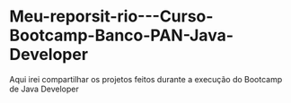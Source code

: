 # Meu-reporsit-rio---Curso-Bootcamp-Banco-PAN-Java-Developer
Aqui irei compartilhar os projetos feitos durante a execução do Bootcamp de Java Developer
